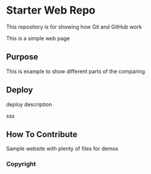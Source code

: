 # Starter Web Repo

This repository is for showing how Git and GitHub work

This is a simple web page

## Purpose

This is example to show different parts of the comparing
## Deploy
deploy description



sss
## How To Contribute

Sample website with plenty of files for demos

### Copyright
